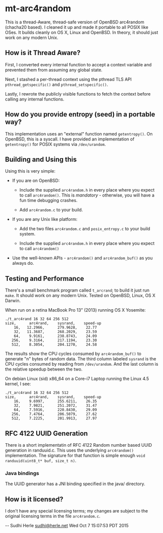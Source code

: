 # mt-arc4random
This is a thread-Aware, thread-safe version of OpenBSD arc4random (chacha20 based).
I cleaned it up and made it portable to all POSIX like OSes. It
builds cleanly on OS X, Linux and OpenBSD. In theory, it should just
work on any modern Unix.


## How is it Thread Aware?
First, I converted every internal function to accept a context
variable and prevented them from assuming any global state.

Next, I stashed a per-thread context using the pthread TLS API
`pthread_getspecific()` and `pthread_setspecific()`.

Lastly, I rewrote the publicly visible functions to fetch the
context before calling any internal functions.

## How do you provide entropy (seed) in a portable way?
This implementation uses an "external" function named
`getentropy()`. On OpenBSD, this is a syscall. 
I have provided an implementation of `getentropy()` for POSIX systems
via `/dev/urandom`.

## Building and Using this
Using this is very simple:

* If you are on OpenBSD:

   - Include the supplied `arc4random.h` in every place where you expect
     to call `arc4random()`. This is *mandatory* - otherwise, you
     will have a fun time debugging crashes.

   - Add `arc4random.c` to your build.

* If you are any Unix like platform:

    - Add the two files `arc4random.c` and `posix_entropy.c` to your
      build system.

   - Include the supplied `arc4random.h` in every place where you expect
     to call `arc4random()`

* Use the well-known APIs - `arc4random()` and
  `arc4random_buf()` as you always do.

## Testing and Performance

There's a small benchmark program called `t_arcrand`; to build it
just run `make`. It should work on any modern Unix. Tested on
OpenBSD, Linux, OS X Darwin.

When run on a retina MacBook Pro 13” (2013) running OS X Yosemite:

    ./t_arc4rand 16 32 64 256 512
    size,      arc4rand,	sysrand,	speed-up
        16,   12.2966,	 	279.9628,	 22.77
        32,   11.3687,	 	268.2029,	 23.59
        64,    9.9161,	 	238.8743,	 24.09
       256,    9.3164,	 	217.1194,	 23.30
       512,    8.3054,	 	204.1270,	 24.58


The results show the CPU cycles consumed by `arc4random_buf()` to
generate "n" bytes of random data. The third column labeled
`sysrand` is the CPU cycles consumed by reading from `/dev/urandom`.
And the last column is the relative speedup between the two.

On debian Linux (sid) x86_64 on a Core-i7 Laptop running the
Linux 4.5 kernel, I see:

    ./t_arc4rand 16 32 64 256 512
    size,      arc4rand,	sysrand,	speed-up
        16,    9.6997,	 	255.6211,	 26.35
        32,    7.9821,	 	251.2072,	 31.47
        64,    7.5916,	 	220.8430,	 29.09
       256,    7.4764,	 	206.5079,	 27.62
       512,    7.2225,	 	201.9913,	 27.97


## RFC 4122 UUID Generation
There is a short implementatin of RFC 4122
Random number based UUID generation in randuuid.c. This 
uses the underlying `arc4random()` implementation. The
signature for that function is simple enough
`void randuuid(uint8_t* buf, size_t n)`. 

### Java bindings 
The UUID generator has a JNI binding specified in the java/
directory.

## How is it licensed?
I don't have any special licensing terms; my changes are subject to
the original licensing terms in the file `arc4random.c`.

--
Sudhi Herle <sudhi@herle.net>
Wed Oct  7 15:07:53 PDT 2015
